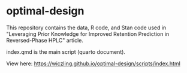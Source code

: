 # optimal-design

This repository contains the data, R code, and Stan code used in "Leveraging Prior Knowledge for Improved Retention Prediction in Reversed-Phase HPLC" article.

index.qmd is the main script (quarto document).

View here: https://wiczling.github.io/optimal-design/scripts/index.html
